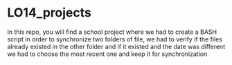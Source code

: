 # LO14_projects
In this repo, you will find a school project where we had to create a BASH script in order to synchronize two folders of file, we had to verify if the files already existed in the other folder and if it existed and the date was different we had to choose the most recent one and keep it for synchronization
